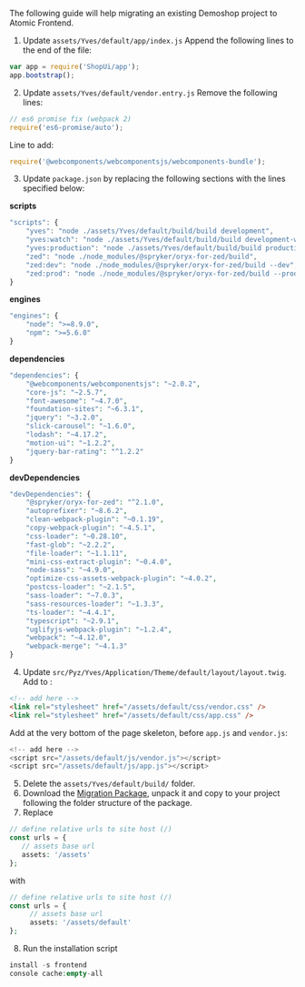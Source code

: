 The following guide will help migrating an existing Demoshop project to Atomic Frontend.
1. Update `assets/Yves/default/app/index.js`
Append the following lines to the end of the file:

```js
var app = require('ShopUi/app');
app.bootstrap();
```

2. Update `assets/Yves/default/vendor.entry.js`
Remove the following lines:

```js
// es6 promise fix (webpack 2)
require('es6-promise/auto');
```

Line to add:

```js
require('@webcomponents/webcomponentsjs/webcomponents-bundle');
```

3. Update `package.json` by replacing the following sections with the lines specified below:

**scripts**

```js
"scripts": {
    "yves": "node ./assets/Yves/default/build/build development",
	"yves:watch": "node ./assets/Yves/default/build/build development-watch",
	"yves:production": "node ./assets/Yves/default/build/build production",
	"zed": "node ./node_modules/@spryker/oryx-for-zed/build",
	"zed:dev": "node ./node_modules/@spryker/oryx-for-zed/build --dev",
	"zed:prod": "node ./node_modules/@spryker/oryx-for-zed/build --prod"
}
```
    
**engines**
    
```php
"engines": {
    "node": ">=8.9.0",
    "npm": ">=5.6.0"
}
```
    
**dependencies**
    
```php
"dependencies": {
    "@webcomponents/webcomponentsjs": "~2.0.2",
    "core-js": "~2.5.7",
    "font-awesome": "~4.7.0",
    "foundation-sites": "~6.3.1",
    "jquery": "~3.2.0",
    "slick-carousel": "~1.6.0",
    "lodash": "~4.17.2",
    "motion-ui": "~1.2.2",
    "jquery-bar-rating": "^1.2.2"
}
```
    
**devDependencies**
    
```php
"devDependencies": {
    "@spryker/oryx-for-zed": "^2.1.0",
    "autoprefixer": "~8.6.2",
    "clean-webpack-plugin": "~0.1.19",
    "copy-webpack-plugin": "~4.5.1",
    "css-loader": "~0.28.10",
    "fast-glob": "~2.2.2",
    "file-loader": "~1.1.11",
    "mini-css-extract-plugin": "~0.4.0",
    "node-sass": "~4.9.0",
    "optimize-css-assets-webpack-plugin": "~4.0.2",
    "postcss-loader": "~2.1.5",
    "sass-loader": "~7.0.3",
    "sass-resources-loader": "~1.3.3",
    "ts-loader": "~4.4.1",
    "typescript": "~2.9.1",
    "uglifyjs-webpack-plugin": "~1.2.4",
    "webpack": "~4.12.0",
    "webpack-merge": "~4.1.3"
}
```

4. Update `src/Pyz/Yves/Application/Theme/default/layout/layout.twig`.
Add <script src="/assets/default/js/runtime.js"></script> to <head>:
    
```html
<!-- add here -->
<link rel="stylesheet" href="/assets/default/css/vendor.css" />
<link rel="stylesheet" href="/assets/default/css/app.css" />
```    
    
Add <script src="/assets/default/js/es6-polyfill.js"></script> at the very bottom of the page skeleton, before `app.js` and `vendor.js`:

```js
<!-- add here -->
<script src="/assets/default/js/vendor.js"></script>
<script src="/assets/default/js/app.js"></script>
```

5. Delete the `assets/Yves/default/build/` folder.
6. Download the [Migration Package](https://cdn.document360.io/9fafa0d5-d76f-40c5-8b02-ab9515d3e879/Images/Documentation/migration-Package.zip), unpack it and copy to your project following the folder structure of the package.
7. Replace 

```php
// define relative urls to site host (/)
const urls = {
   // assets base url
   assets: '/assets'
};
```

with

```php
// define relative urls to site host (/)
const urls = {
     // assets base url
     assets: '/assets/default'
};
```

8. Run the installation script

```php
install -s frontend
console cache:empty-all
```